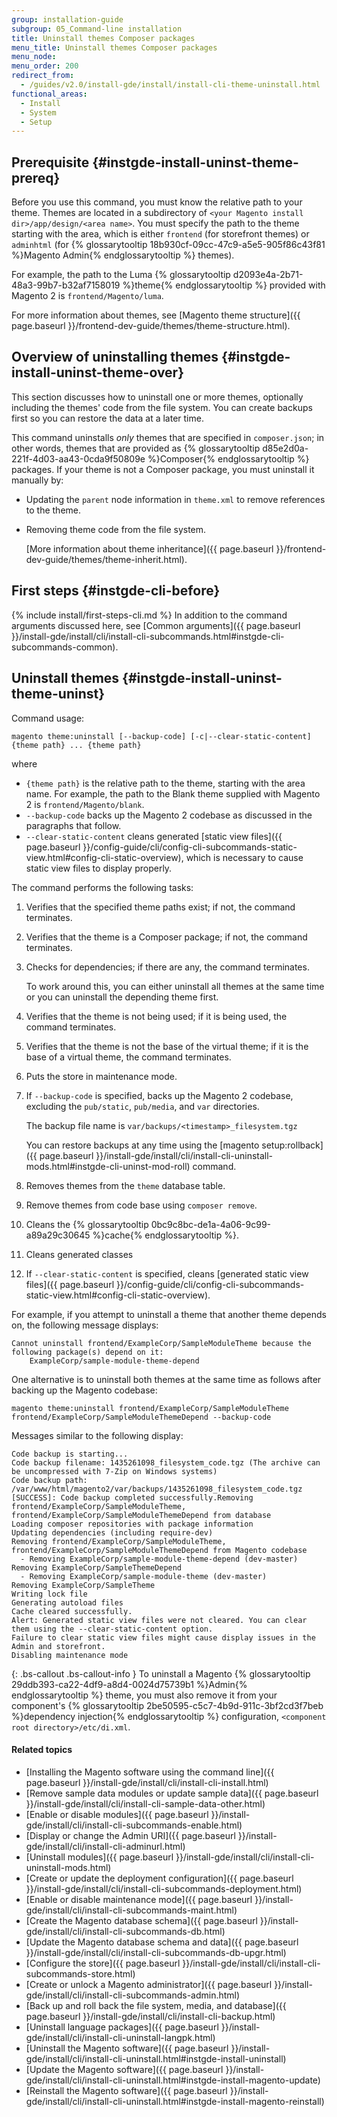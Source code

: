 ```yaml
---
group: installation-guide
subgroup: 05_Command-line installation
title: Uninstall themes Composer packages
menu_title: Uninstall themes Composer packages
menu_node:
menu_order: 200
redirect_from:
  - /guides/v2.0/install-gde/install/install-cli-theme-uninstall.html
functional_areas:
  - Install
  - System
  - Setup
---
```


## Prerequisite   {#instgde-install-uninst-theme-prereq}

Before you use this command, you must know the relative path to your theme. Themes are located in a subdirectory of `<your Magento install dir>/app/design/<area name>`. You must specify the path to the theme starting with the area, which is either `frontend` (for storefront themes) or `adminhtml` (for {% glossarytooltip 18b930cf-09cc-47c9-a5e5-905f86c43f81 %}Magento Admin{% endglossarytooltip %} themes).

For example, the path to the Luma {% glossarytooltip d2093e4a-2b71-48a3-99b7-b32af7158019 %}theme{% endglossarytooltip %} provided with Magento 2 is `frontend/Magento/luma`.

For more information about themes, see [Magento theme structure]({{ page.baseurl }}/frontend-dev-guide/themes/theme-structure.html).

## Overview of uninstalling themes   {#instgde-install-uninst-theme-over}

This section discusses how to uninstall one or more themes, optionally including the themes' code from the file system. You can create backups first so you can restore the data at a later time.

This command uninstalls *only* themes that are specified in `composer.json`; in other words, themes that are provided as {% glossarytooltip d85e2d0a-221f-4d03-aa43-0cda9f50809e %}Composer{% endglossarytooltip %} packages. If your theme is not a Composer package, you must uninstall it manually by:

*	Updating the `parent` node information in `theme.xml` to remove references to the theme.
*	Removing theme code from the file system.

	[More information about theme inheritance]({{ page.baseurl }}/frontend-dev-guide/themes/theme-inherit.html).

## First steps   {#instgde-cli-before}

{% include install/first-steps-cli.md %}
In addition to the command arguments discussed here, see [Common arguments]({{ page.baseurl }}/install-gde/install/cli/install-cli-subcommands.html#instgde-cli-subcommands-common).

## Uninstall themes   {#instgde-install-uninst-theme-uninst}

Command usage:

	magento theme:uninstall [--backup-code] [-c|--clear-static-content] {theme path} ... {theme path}

where

*	`{theme path}` is the relative path to the theme, starting with the area name. For example, the path to the Blank theme supplied with Magento 2 is `frontend/Magento/blank`.
*	`--backup-code` backs up the Magento 2 codebase as discussed in the paragraphs that follow.
*	`--clear-static-content` cleans generated [static view files]({{ page.baseurl }}/config-guide/cli/config-cli-subcommands-static-view.html#config-cli-static-overview), which is necessary to cause static view files to display properly.

The command performs the following tasks:

1.	Verifies that the specified theme paths exist; if not, the command terminates.
2.	Verifies that the theme is a Composer package; if not, the command terminates.
3.	Checks for dependencies; if there are any, the command terminates.

	To work around this, you can either uninstall all themes at the same time or you can uninstall the depending theme first.
4.	Verifies that the theme is not being used; if it is being used, the command terminates.
5.	Verifies that the theme is not the base of the virtual theme; if it is the base of a virtual theme, the command terminates.
6.	Puts the store in maintenance mode.
7.	If `--backup-code` is specified, backs up the Magento 2 codebase, excluding the `pub/static`, `pub/media`, and `var` directories.

	The backup file name is `var/backups/<timestamp>_filesystem.tgz`

	You can restore backups at any time using the [magento setup:rollback]({{ page.baseurl }}/install-gde/install/cli/install-cli-uninstall-mods.html#instgde-cli-uninst-mod-roll) command.

8.	Removes themes from the `theme` database table.
9.	Remove themes from code base using `composer remove`.
10.	Cleans the {% glossarytooltip 0bc9c8bc-de1a-4a06-9c99-a89a29c30645 %}cache{% endglossarytooltip %}.
11.	Cleans generated classes
12.	If `--clear-static-content` is specified, cleans [generated static view files]({{ page.baseurl }}/config-guide/cli/config-cli-subcommands-static-view.html#config-cli-static-overview).

For example, if you attempt to uninstall a theme that another theme depends on, the following message displays:

	Cannot uninstall frontend/ExampleCorp/SampleModuleTheme because the following package(s) depend on it:
        ExampleCorp/sample-module-theme-depend

One alternative is to uninstall both themes at the same time as follows after backing up the Magento codebase:

	magento theme:uninstall frontend/ExampleCorp/SampleModuleTheme frontend/ExampleCorp/SampleModuleThemeDepend --backup-code

Messages similar to the following display:

	Code backup is starting...
	Code backup filename: 1435261098_filesystem_code.tgz (The archive can be uncompressed with 7-Zip on Windows systems)
	Code backup path: /var/www/html/magento2/var/backups/1435261098_filesystem_code.tgz
	[SUCCESS]: Code backup completed successfully.Removing frontend/ExampleCorp/SampleModuleTheme, frontend/ExampleCorp/SampleModuleThemeDepend from database
	Loading composer repositories with package information
	Updating dependencies (including require-dev)
	Removing frontend/ExampleCorp/SampleModuleTheme, frontend/ExampleCorp/SampleModuleThemeDepend from Magento codebase
	  - Removing ExampleCorp/sample-module-theme-depend (dev-master)
	Removing ExampleCorp/SampleThemeDepend
	  - Removing ExampleCorp/sample-module-theme (dev-master)
	Removing ExampleCorp/SampleTheme
	Writing lock file
	Generating autoload files
	Cache cleared successfully.
	Alert: Generated static view files were not cleared. You can clear them using the --clear-static-content option.
	Failure to clear static view files might cause display issues in the Admin and storefront.
	Disabling maintenance mode

{: .bs-callout .bs-callout-info }
To uninstall a Magento {% glossarytooltip 29ddb393-ca22-4df9-a8d4-0024d75739b1 %}Admin{% endglossarytooltip %} theme, you must also remove it from your component's {% glossarytooltip 2be50595-c5c7-4b9d-911c-3bf2cd3f7beb %}dependency injection{% endglossarytooltip %} configuration, `<component root directory>/etc/di.xml`.

#### Related topics

*	[Installing the Magento software using the command line]({{ page.baseurl }}/install-gde/install/cli/install-cli-install.html)
*	[Remove sample data modules or update sample data]({{ page.baseurl }}/install-gde/install/cli/install-cli-sample-data-other.html)
*	[Enable or disable modules]({{ page.baseurl }}/install-gde/install/cli/install-cli-subcommands-enable.html)
*	[Display or change the Admin URI]({{ page.baseurl }}/install-gde/install/cli/install-cli-adminurl.html)
*	[Uninstall modules]({{ page.baseurl }}/install-gde/install/cli/install-cli-uninstall-mods.html)
*	[Create or update the deployment configuration]({{ page.baseurl }}/install-gde/install/cli/install-cli-subcommands-deployment.html)
*	[Enable or disable maintenance mode]({{ page.baseurl }}/install-gde/install/cli/install-cli-subcommands-maint.html)
*	[Create the Magento database schema]({{ page.baseurl }}/install-gde/install/cli/install-cli-subcommands-db.html)
*	[Update the Magento database schema and data]({{ page.baseurl }}/install-gde/install/cli/install-cli-subcommands-db-upgr.html)
*	[Configure the store]({{ page.baseurl }}/install-gde/install/cli/install-cli-subcommands-store.html)
*	[Create or unlock a Magento administrator]({{ page.baseurl }}/install-gde/install/cli/install-cli-subcommands-admin.html)
*	[Back up and roll back the file system, media, and database]({{ page.baseurl }}/install-gde/install/cli/install-cli-backup.html)
*	[Uninstall language packages]({{ page.baseurl }}/install-gde/install/cli/install-cli-uninstall-langpk.html)
*	[Uninstall the Magento software]({{ page.baseurl }}/install-gde/install/cli/install-cli-uninstall.html#instgde-install-uninstall)
*	[Update the Magento software]({{ page.baseurl }}/install-gde/install/cli/install-cli-uninstall.html#instgde-install-magento-update)
*	[Reinstall the Magento software]({{ page.baseurl }}/install-gde/install/cli/install-cli-uninstall.html#instgde-install-magento-reinstall)
